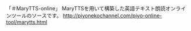 「＃MaryTTS-online」 
MaryTTSを用いて構築した英語テキスト朗読オンラインツールのソースです。
http://piyonekochannel.com/piyo-online-tool/marytts.html
